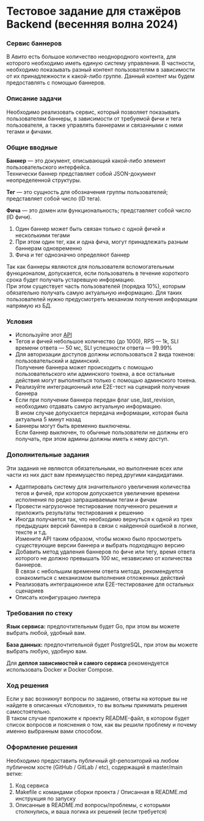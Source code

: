# **Тестовое задание для стажёров Backend (весенняя волна 2024)**

### **Сервис баннеров**

В Авито есть большое количество неоднородного контента, для которого необходимо иметь единую систему управления.  В частности, необходимо показывать разный контент пользователям в зависимости от их принадлежности к какой-либо группе. Данный контент мы будем предоставлять с помощью баннеров. 

### **Описание задачи**

Необходимо реализовать сервис, который позволяет показывать пользователям баннеры, в зависимости от требуемой фичи и тега пользователя, а также управлять баннерами и связанными с ними тегами и фичами. 

### **Общие вводные**

**Баннер** — это документ, описывающий какой-либо элемент пользовательского интерфейса.   
Технически баннер представляет собой  JSON-документ неопределенной структуры. 

**Тег** — это сущность для обозначения группы пользователей; представляет собой число (ID тега). 

**Фича** — это домен или функциональность; представляет собой число (ID фичи).  

1. Один баннер может быть связан только с одной фичей и несколькими тегами  
2. При этом один тег, как и одна фича, могут принадлежать разным баннерам одновременно  
3. Фича и тег однозначно определяют баннер

Так как баннеры являются для пользователя вспомогательным функционалом, допускается, если пользователь в течение короткого срока будет получать устаревшую информацию.   
При этом существует часть пользователей (порядка 10%), которым обязательно получать самую актуальную информацию. Для таких пользователей нужно предусмотреть механизм получения информации напрямую из БД.

### **Условия**

* Используйте этот [API](https://drive.google.com/file/d/1l4PMTPzsjksRCd\_lIm0mVfh4U0Jn-A2R/view?usp=share\_link)  
* Тегов и фичей небольшое количество (до 1000), RPS — 1k, SLI времени ответа — 50 мс, SLI успешности ответа — 99.99%   
* Для авторизации доступов должны использоваться 2 вида токенов: пользовательский и админский.   
  Получение баннера может происходить с помощью пользовательского или админского токена, а все остальные действия могут выполняться только с помощью админского токена.    
* Реализуйте интеграционный или E2E-тест на сценарий получения баннера  
* Если при получении баннера передан флаг use\_last\_revision, необходимо отдавать самую актуальную информацию.   
  В ином случае допускается передача информации, которая была актуальна 5 минут назад  
* Баннеры могут быть временно выключены.   
  Если баннер выключен, то обычные пользователи не должны его получать, при этом админы должны иметь к нему доступ.

### **Дополнительные задания**

Эти задания не являются обязательными, но выполнение всех или части из них даст вам преимущество перед другими кандидатами. 

* Адаптировать систему для значительного увеличения количества тегов и фичей, при котором допускается увеличение времени исполнения по редко запрашиваемым тегам и фичам  
* Провести нагрузочное тестирование полученного решения и приложить результаты тестирования к решению  
* Иногда получается так, что необходимо вернуться к одной из трех предыдущих версий баннера в связи с найденной ошибкой в логике, тексте и т.д.   
  Измените API таким образом, чтобы можно было просмотреть существующие версии баннера и выбрать подходящую версию  
* Добавить метод удаления баннеров по фиче или тегу, время ответа которого не должно превышать 100 мс, независимо от количества баннеров.   
  В связи с небольшим временем ответа метода, рекомендуется ознакомиться с механизмом выполнения отложенных действий   
* Реализовать интеграционное или E2E-тестирование для остальных сценариев  
* Описать конфигурацию линтера 

### **Требования по стеку**

**Язык сервиса:** предпочтительным будет Go, при этом вы можете выбрать любой, удобный вам. 

**База данных:** предпочтительной будет PostgreSQL, при этом вы можете выбрать любую, удобную вам. 

Для **деплоя зависимостей и самого сервиса** рекомендуется использовать Docker и Docker Compose.

### **Ход решения**

Если у вас возникнут вопросы по заданию, ответы на которые вы не найдете в описанных «Условиях», то вы вольны принимать решения самостоятельно.  
В таком случае приложите к проекту README-файл, в котором будет список вопросов и пояснения о том, как вы решили проблему и почему именно выбранным вами способом. 

### **Оформление решения**

Необходимо предоставить публичный git-репозиторий на любом публичном хосте (GitHub / GitLab / etc), содержащий в master/main ветке:

1. Код сервиса  
2. Makefile c командами сборки проекта / Описанная в README.md инструкция по запуску  
3. Описанные в README.md вопросы/проблемы, с которыми столкнулись,  и ваша логика их решений (если требуется)   
